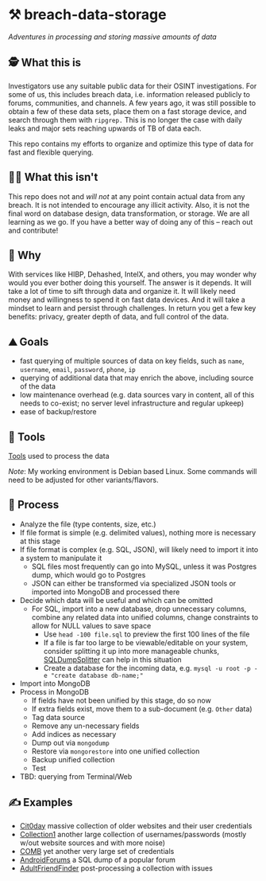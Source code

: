 # ⚒️ breach-data-storage
*Adventures in processing and storing massive amounts of data*

## 🕵️ What this is 
Investigators use any suitable public data for their OSINT investigations. For some of us, this includes breach data, i.e. information released publicly to forums, communities, and channels. A few years ago, it was still possible to obtain a few of these data sets, place them on a fast storage device, and search through them with `ripgrep.` This is no longer the case with daily leaks and major sets reaching upwards of TB of data each.

This repo contains my efforts to organize and optimize this type of data for fast and flexible querying. 

## 🦹‍♂️ What this isn't 
This repo does not and *will not* at any point contain actual data from any breach. It is not intended to encourage any illicit activity. Also, it is not the final word on database design, data transformation, or storage. We are all learning as we go. If you have a better way of doing any of this – reach out and contribute!

## 🧐 Why
With services like HIBP, Dehashed, IntelX, and others, you may wonder why would you ever bother doing this yourself. The answer is it depends. It will take a lot of time to sift through data and organize it. It will likely need money and willingness to spend it on fast data devices. And it will take a mindset to learn and persist through challenges. In return you get a few key benefits: privacy, greater depth of data, and full control of the data.

## ⛰️ Goals
- fast querying of multiple sources of data on key fields, such as `name`, `username`, `email`, `password`, `phone`, `ip`
- querying of additional data that may enrich the above, including source of the data
- low maintenance overhead (e.g. data sources vary in content, all of this needs to co-exist; no server level infrastructure and regular upkeep)
- ease of backup/restore

## 🧰 Tools
[Tools](tools.md) used to process the data

*Note*: My working environment is Debian based Linux. Some commands will need to be adjusted for other variants/flavors.

## 💪 Process
- Analyze the file (type contents, size, etc.)
- If file format is simple (e.g. delimited values), nothing more is necessary at this stage
- If file format is complex (e.g. SQL, JSON), will likely need to import it into a system to manipulate it
  - SQL files most frequently can go into MySQL, unless it was Postgres dump, which would go to Postgres
  - JSON can either be transformed via specialized JSON tools or imported into MongoDB and processed there
- Decide which data will be useful and which can be omitted
  - For SQL, import into a new database, drop unnecessary columns, combine any related data into unified columns, change constraints to allow for NULL values to save space
    - Use `head -100 file.sql` to preview the first 100 lines of the file
    - If a file is far too large to be viewable/editable on your system, consider splitting it up into more manageable chunks, [SQLDumpSplitter](https://philiplb.de/sqldumpsplitter3/) can help in this situation
    - Create a database for the incoming data, e.g. `mysql -u root -p -e "create database db-name;"`
- Import into MongoDB
- Process in MongoDB
  - If fields have not been unified by this stage, do so now
  - If extra fields exist, move them to a sub-document (e.g. `Other` data)
  - Tag data source
  - Remove any un-necessary fields
  - Add indices as necessary
  - Dump out via `mongodump`
  - Restore via `mongorestore` into one unified collection
  - Backup unified collection
  - Test
- TBD: querying from Terminal/Web

## ✍️ Examples
- [Cit0day](examples/cit0day.md) massive collection of older websites and their user credentials
- [Collection1](examples/collection1.md) another large collection of usernames/passwords (mostly w/out website sources and with more noise)
- [COMB](examples/comb.md) yet another very large set of credentials 
- [AndroidForums](examples/androidforums.md) a SQL dump of a popular forum
- [AdultFriendFinder](examples/adultfriendfinder.md) post-processing a collection with issues